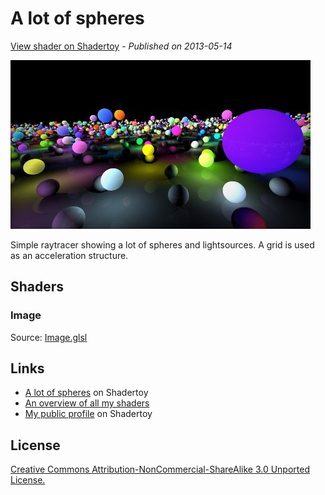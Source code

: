 ﻿# A lot of spheres
[View shader on Shadertoy](https://www.shadertoy.com/view/lsX3WH) - _Published on 2013-05-14_ 

![thumbnail](./thumbnail.jpg)

Simple raytracer showing a lot of spheres and lightsources. A grid is used as an acceleration structure.
## Shaders

### Image

Source: [Image.glsl](./Image.glsl)

## Links
* [A lot of spheres](https://www.shadertoy.com/view/lsX3WH) on Shadertoy
* [An overview of all my shaders](https://reindernijhoff.net/shadertoy/)
* [My public profile](https://www.shadertoy.com/user/reinder) on Shadertoy

## License

[Creative Commons Attribution-NonCommercial-ShareAlike 3.0 Unported License.](https://creativecommons.org/licenses/by-nc-sa/3.0/)
